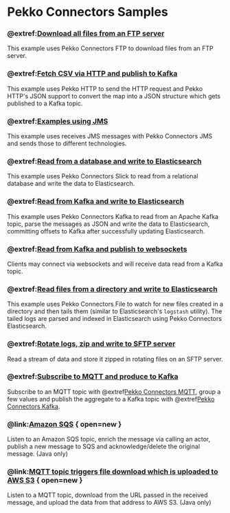 # Pekko Connectors Samples

### @extref:[Download all files from an FTP server](ftp-to-file:index.html)
This example uses Pekko Connectors FTP to download files from an FTP server.

### @extref:[Fetch CSV via HTTP and publish to Kafka](http-csv-to-kafka:index.html)
This example uses Pekko HTTP to send the HTTP request and Pekko HTTP's JSON support to convert the map into a JSON structure which gets published to a Kafka topic.

### @extref:[Examples using JMS](jms:index.html)
This example uses receives JMS messages with Pekko Connectors JMS and sends those to different technologies.

### @extref:[Read from a database and write to Elasticsearch](jdbc-to-elasticsearch:index.html)
This example uses Pekko Connectors Slick to read from a relational database and write the data to Elasticsearch.

### @extref:[Read from Kafka and write to Elasticsearch](kafka-to-elasticsearch:index.html)
This example uses Pekko Connectors Kafka to read from an Apache Kafka topic, parse the messages as JSON and write the data to Elasticsearch, committing offsets to Kafka after successfully updating Elasticsearch.

### @extref:[Read from Kafka and publish to websockets](kafka-to-websocket-clients:index.html)
Clients may connect via websockets and will receive data read from a Kafka topic.

### @extref:[Read files from a directory and write to Elasticsearch](file-to-elasticsearch:index.html)
This example uses Pekko Connectors File to watch for new files created in a directory and then tails them (similar to Elasticsearch's `logstash` utility). The tailed logs are parsed and indexed in Elasticsearch using Pekko Connectors Elasticsearch.

### @extref:[Rotate logs, zip and write to SFTP server](rotate-logs-to-ftp:index.html)
Read a stream of data and store it zipped in rotating files on an SFTP server.

### @extref:[Subscribe to MQTT and produce to Kafka](mqtt-to-kafka:index.html)
Subscribe to an MQTT topic with @extref[Pekko Connectors MQTT](pekko-connectors:/mqtt.html), group a few values and publish the aggregate to a Kafka topic with @extref[Pekko Connectors Kafka](alpakka-kafka:).

### @link:[Amazon SQS](https://github.com/akka/alpakka-samples/tree/master/alpakka-sample-sqs-java) { open=new }
Listen to an Amazon SQS topic, enrich the message via calling an actor, publish a new message to SQS and acknowledge/delete the original message. (Java only)

### @link:[MQTT topic triggers file download which is uploaded to AWS S3](https://github.com/akka/alpakka-samples/tree/master/alpakka-sample-mqtt-http-to-s3-java) { open=new }

Listen to a MQTT topic, download from the URL passed in the received message, and upload the data from that address to AWS S3. (Java only)

